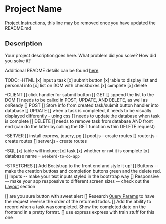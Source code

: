 # Project Name

[Project Instructions](./INSTRUCTIONS.md), this line may be removed once you have updated the README.md

## Description

Your project description goes here. What problem did you solve? How did you solve it?

Additional README details can be found [here](https://github.com/PrimeAcademy/readme-template/blob/master/README.md).


TODO:
-HTML
[x] input a task
[x] submit button
[x] table to display list and personal info
[x] list on DOM with checkboxes 
    [x] complete
    [x] delete

-CLIENT
[] click handler for submit button
[] GET
    [] append the list to the DOM
    [] needs to be called in POST, UPDATE, AND DELETE, as well as onReady
[] POST
    [] Store info from created task/submit button handler into database
[] UPDATE
    [] when a task is completed, it needs to be visually displayed differently - using css
    [] needs to update the database when task is complete
[] DELETE
    [] needs to remove task from database AND front end (can do the latter by calling the GET function within DELETE request)

-SERVER
[] install express, jquery, pg
[] pool.js - create routes
[] router.js - create routes
[] server.js - create routes

-SQL
[x] table will include:
    [x] task
    [x] whether or not it is complete
    [x] database name = `weekend-to-do-app`

-STRETCHES
   []  Add Bootstrap to the front end and style it up!
      []  Buttons -- make the creation buttons and completion buttons green and the delete red.
      []  Inputs -- make your text inputs styled in the bootstrap way
      []  Responsive -- make your app responsive to different screen sizes -- check out the [Layout](https://getbootstrap.com/docs/4.1/layout/overview/) section

[] are you sure button with sweet alert
[]  Research [Query Params](https://expressjs.com/en/api.html#req.query) to have the request reverse the order of the returned todos. 
[]  Add the ability to record when a task was completed. Show the completed date on the frontend in a pretty format.
    [] use express express with train stuff for this one


